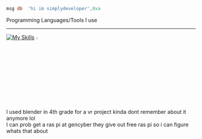 ```asm
msg db	'hi im simplydeveloper',0xa
```
Programming Languages/Tools I use <hr>
[![My Skills](https://skillicons.dev/icons?i=js,html,css,cpp,cs,c,nodejs,java,react,cloudflare,dotnet,git,github,lua,netlify,rust,blender,mysql,docker,regex,php,py,ts,vscode,visualstudio,wasm,ps)](https://skillicons.dev)
<img src='https://www.assemblyscript.org/images/icon.svg' style='width: 5%; height: 5%; border-radius: 20px;'> 
<br>I used blender in 4th grade for a vr project kinda dont remember about it anymore lol 
<br> I can prob get a ras pi at gencyber they give out free ras pi so i can figure whats that about
